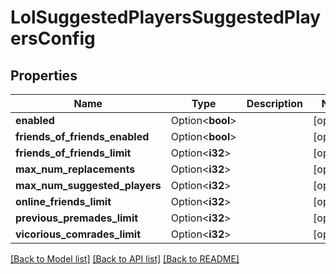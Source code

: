 # LolSuggestedPlayersSuggestedPlayersConfig

## Properties

Name | Type | Description | Notes
------------ | ------------- | ------------- | -------------
**enabled** | Option<**bool**> |  | [optional]
**friends_of_friends_enabled** | Option<**bool**> |  | [optional]
**friends_of_friends_limit** | Option<**i32**> |  | [optional]
**max_num_replacements** | Option<**i32**> |  | [optional]
**max_num_suggested_players** | Option<**i32**> |  | [optional]
**online_friends_limit** | Option<**i32**> |  | [optional]
**previous_premades_limit** | Option<**i32**> |  | [optional]
**vicorious_comrades_limit** | Option<**i32**> |  | [optional]

[[Back to Model list]](../README.md#documentation-for-models) [[Back to API list]](../README.md#documentation-for-api-endpoints) [[Back to README]](../README.md)


